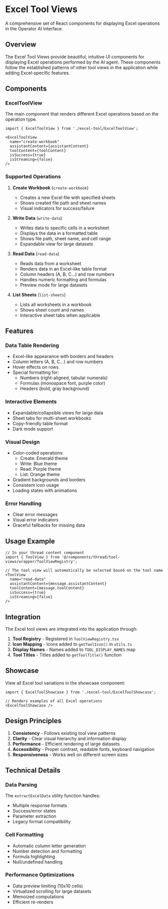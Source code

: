 # Excel Tool Views

A comprehensive set of React components for displaying Excel operations in the Operator AI interface.

## Overview

The Excel Tool Views provide beautiful, intuitive UI components for displaying Excel operations performed by the AI agent. These components follow the established patterns of other tool views in the application while adding Excel-specific features.

## Components

### ExcelToolView

The main component that renders different Excel operations based on the operation type.

```tsx
import { ExcelToolView } from './excel-tool/ExcelToolView';

<ExcelToolView
  name="create-workbook"
  assistantContent={assistantContent}
  toolContent={toolContent}
  isSuccess={true}
  isStreaming={false}
/>
```

### Supported Operations

1. **Create Workbook** (`create-workbook`)
   - Creates a new Excel file with specified sheets
   - Shows created file path and sheet names
   - Visual indicators for success/failure

2. **Write Data** (`write-data`)
   - Writes data to specific cells in a worksheet
   - Displays the data in a formatted table
   - Shows file path, sheet name, and cell range
   - Expandable view for large datasets

3. **Read Data** (`read-data`)
   - Reads data from a worksheet
   - Renders data in an Excel-like table format
   - Column headers (A, B, C...) and row numbers
   - Handles numeric formatting and formulas
   - Preview mode for large datasets

4. **List Sheets** (`list-sheets`)
   - Lists all worksheets in a workbook
   - Shows sheet count and names
   - Interactive sheet tabs when applicable

## Features

### Data Table Rendering
- Excel-like appearance with borders and headers
- Column letters (A, B, C...) and row numbers
- Hover effects on rows
- Special formatting for:
  - Numbers (right-aligned, tabular numerals)
  - Formulas (monospace font, purple color)
  - Headers (bold, gray background)

### Interactive Elements
- Expandable/collapsible views for large data
- Sheet tabs for multi-sheet workbooks
- Copy-friendly table format
- Dark mode support

### Visual Design
- Color-coded operations:
  - Create: Emerald theme
  - Write: Blue theme
  - Read: Purple theme
  - List: Orange theme
- Gradient backgrounds and borders
- Consistent icon usage
- Loading states with animations

### Error Handling
- Clear error messages
- Visual error indicators
- Graceful fallbacks for missing data

## Usage Example

```tsx
// In your thread content component
import { ToolView } from '@/components/thread/tool-views/wrapper/ToolViewRegistry';

// The tool view will automatically be selected based on the tool name
<ToolView
  name="read-data"
  assistantContent={message.assistantContent}
  toolContent={message.toolContent}
  isSuccess={true}
  isStreaming={false}
/>
```

## Integration

The Excel tool views are integrated into the application through:

1. **Tool Registry** - Registered in `ToolViewRegistry.tsx`
2. **Icon Mapping** - Icons added to `getToolIcon()` in `utils.ts`
3. **Display Names** - Names added to `TOOL_DISPLAY_NAMES` map
4. **Tool Titles** - Titles added to `getToolTitle()` function

## Showcase

View all Excel tool variations in the showcase component:

```tsx
import { ExcelToolShowcase } from './excel-tool/ExcelToolShowcase';

// Renders examples of all Excel operations
<ExcelToolShowcase />
```

## Design Principles

1. **Consistency** - Follows existing tool view patterns
2. **Clarity** - Clear visual hierarchy and information display
3. **Performance** - Efficient rendering of large datasets
4. **Accessibility** - Proper contrast, readable fonts, keyboard navigation
5. **Responsiveness** - Works well on different screen sizes

## Technical Details

### Data Parsing
The `extractExcelData` utility function handles:
- Multiple response formats
- Success/error states
- Parameter extraction
- Legacy format compatibility

### Cell Formatting
- Automatic column letter generation
- Number detection and formatting
- Formula highlighting
- Null/undefined handling

### Performance Optimizations
- Data preview limiting (10x10 cells)
- Virtualized scrolling for large datasets
- Memoized computations
- Efficient re-renders 